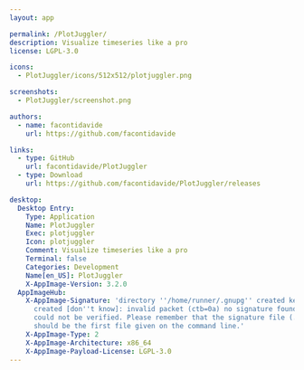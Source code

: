 ```yaml
---
layout: app

permalink: /PlotJuggler/
description: Visualize timeseries like a pro
license: LGPL-3.0

icons:
  - PlotJuggler/icons/512x512/plotjuggler.png

screenshots:
  - PlotJuggler/screenshot.png

authors:
  - name: facontidavide
    url: https://github.com/facontidavide

links:
  - type: GitHub
    url: facontidavide/PlotJuggler
  - type: Download
    url: https://github.com/facontidavide/PlotJuggler/releases

desktop:
  Desktop Entry:
    Type: Application
    Name: PlotJuggler
    Exec: plotjuggler
    Icon: plotjuggler
    Comment: Visualize timeseries like a pro
    Terminal: false
    Categories: Development
    Name[en_US]: PlotJuggler
    X-AppImage-Version: 3.2.0
  AppImageHub:
    X-AppImage-Signature: 'directory ''/home/runner/.gnupg'' created keybox ''/home/runner/.gnupg/pubring.kbx''
      created [don''t know]: invalid packet (ctb=0a) no signature found the signature
      could not be verified. Please remember that the signature file (.sig or .asc)
      should be the first file given on the command line.'
    X-AppImage-Type: 2
    X-AppImage-Architecture: x86_64
    X-AppImage-Payload-License: LGPL-3.0
---
```

